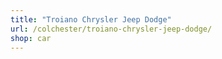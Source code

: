 ```yaml
---
title: "Troiano Chrysler Jeep Dodge"
url: /colchester/troiano-chrysler-jeep-dodge/
shop: car
---
```

